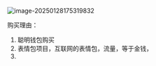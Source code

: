 ![image-20250128175319832](./${img}/image-20250128175319832.png)

购买理由：

1. 聪明钱包购买
2. 表情包项目，互联网的表情包，流量，等于金钱，
3. 


